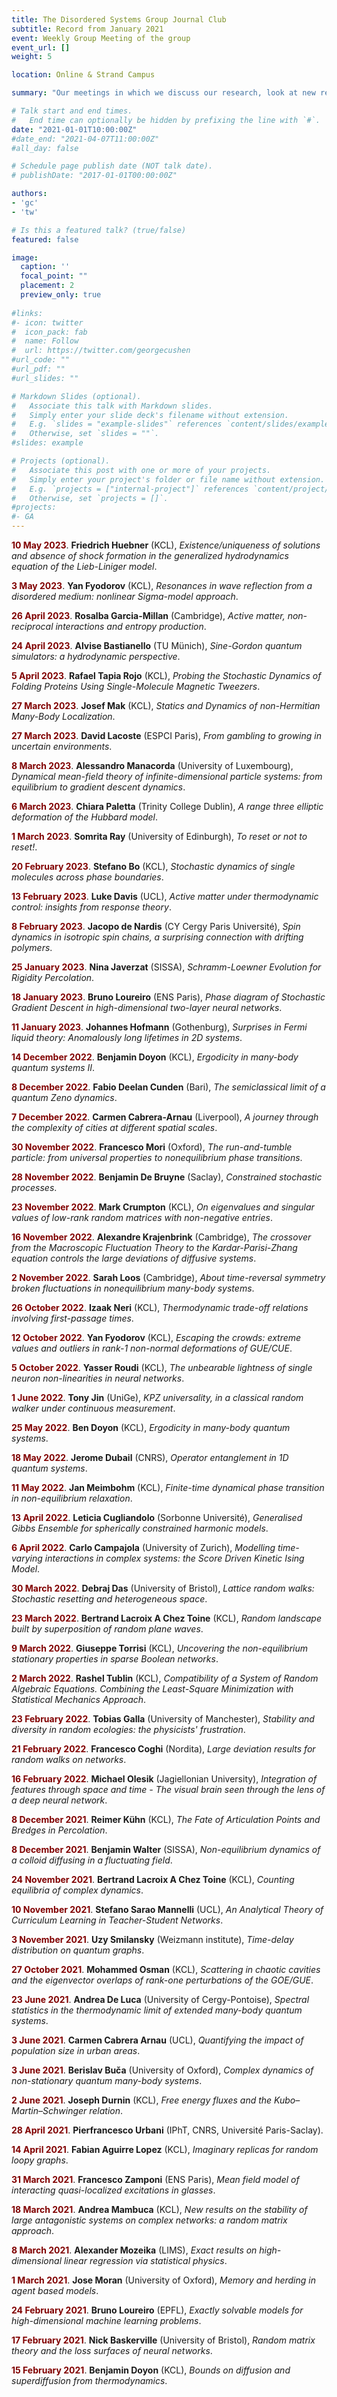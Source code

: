```yaml
---
title: The Disordered Systems Group Journal Club
subtitle: Record from January 2021
event: Weekly Group Meeting of the group
event_url: []
weight: 5

location: Online & Strand Campus

summary: "Our meetings in which we discuss our research, look at new results, and invite guest speakers."

# Talk start and end times.
#   End time can optionally be hidden by prefixing the line with `#`.
date: "2021-01-01T10:00:00Z"
#date_end: "2021-04-07T11:00:00Z"
#all_day: false

# Schedule page publish date (NOT talk date).
# publishDate: "2017-01-01T00:00:00Z"

authors:
- 'gc'
- 'tw'

# Is this a featured talk? (true/false)
featured: false

image:
  caption: ''
  focal_point: ""
  placement: 2
  preview_only: true
  
#links:
#- icon: twitter
#  icon_pack: fab
#  name: Follow
#  url: https://twitter.com/georgecushen
#url_code: ""
#url_pdf: ""
#url_slides: ""

# Markdown Slides (optional).
#   Associate this talk with Markdown slides.
#   Simply enter your slide deck's filename without extension.
#   E.g. `slides = "example-slides"` references `content/slides/example-slides.md`.
#   Otherwise, set `slides = ""`.
#slides: example

# Projects (optional).
#   Associate this post with one or more of your projects.
#   Simply enter your project's folder or file name without extension.
#   E.g. `projects = ["internal-project"]` references `content/project/deep-learning/index.md`.
#   Otherwise, set `projects = []`.
#projects:
#- GA
---
```

<script defer src="/static/fontawesome/fontawesome-all.js"></script>

<span style="color:Maroon">**10 May 2023**</span>\. **Friedrich Huebner** (KCL), *Existence/uniqueness of solutions and absence of shock formation in the generalized hydrodynamics equation of the Lieb-Liniger model*.

<span style="color:Maroon">**3 May 2023**</span>\. **Yan Fyodorov** (KCL), *Resonances in wave reflection from a disordered medium: nonlinear Sigma-model approach*.

<span style="color:Maroon">**26 April 2023**</span>\. **Rosalba Garcia-Millan** (Cambridge), *Active matter, non-reciprocal interactions and entropy production*.

<span style="color:Maroon">**24 April 2023**</span>\. **Alvise Bastianello** (TU Münich), *Sine-Gordon quantum simulators: a hydrodynamic perspective*.

<span style="color:Maroon">**5 April 2023**</span>\. **Rafael Tapia Rojo** (KCL), *Probing the Stochastic Dynamics of Folding Proteins Using Single-Molecule Magnetic Tweezers*.

<span style="color:Maroon">**27 March 2023**</span>\. **Josef Mak** (KCL), *Statics and Dynamics of non-Hermitian Many-Body Localization*.

<span style="color:Maroon">**27 March 2023**</span>\. **David Lacoste** (ESPCI Paris), *From gambling to growing in uncertain environments*.

<span style="color:Maroon">**8 March 2023**</span>\. **Alessandro Manacorda** (University of Luxembourg), *Dynamical mean-field theory of infinite-dimensional particle systems: from equilibrium to gradient descent dynamics*.

<span style="color:Maroon">**6 March 2023**</span>\. **Chiara Paletta** (Trinity College Dublin), *A range three elliptic deformation of the Hubbard model*.

<span style="color:Maroon">**1 March 2023**</span>\. **Somrita Ray** (University of Edinburgh), *To reset or not to reset!*.

<span style="color:Maroon">**20 February 2023**</span>\. **Stefano Bo** (KCL), *Stochastic dynamics of single molecules across phase boundaries*.

<span style="color:Maroon">**13 February 2023**</span>\. **Luke Davis** (UCL), *Active matter under thermodynamic control: insights from response theory*.

<span style="color:Maroon">**8 February 2023**</span>\. **Jacopo de Nardis** (CY Cergy Paris Université), *Spin dynamics in isotropic spin chains, a surprising connection with drifting polymers*.

<span style="color:Maroon">**25 January 2023**</span>\. **Nina Javerzat** (SISSA), *Schramm-Loewner Evolution for Rigidity Percolation*.

<span style="color:Maroon">**18 January 2023**</span>\. **Bruno Loureiro** (ENS Paris), *Phase diagram of Stochastic Gradient Descent in high-dimensional two-layer neural networks*.

<span style="color:Maroon">**11 January 2023**</span>\. **Johannes Hofmann** (Gothenburg), *Surprises in Fermi liquid theory: Anomalously long lifetimes in 2D systems*.

<span style="color:Maroon">**14 December 2022**</span>\. **Benjamin Doyon** (KCL), *Ergodicity in many-body quantum systems II*.

<span style="color:Maroon">**8 December 2022**</span>\. **Fabio Deelan Cunden** (Bari), *The semiclassical limit of a quantum Zeno dynamics*.

<span style="color:Maroon">**7 December 2022**</span>\. **Carmen Cabrera-Arnau** (Liverpool), *A journey through the complexity of cities at different spatial scales*.

<span style="color:Maroon">**30 November 2022**</span>\. **Francesco Mori** (Oxford), *The run-and-tumble particle: from universal properties to nonequilibrium phase transitions*.

<span style="color:Maroon">**28 November 2022**</span>\. **Benjamin De Bruyne** (Saclay), *Constrained stochastic processes*.

<span style="color:Maroon">**23 November 2022**</span>\. **Mark Crumpton** (KCL), *On eigenvalues and singular values of low-rank random matrices with non-negative entries*. 

<span style="color:Maroon">**16 November 2022**</span>\. **Alexandre Krajenbrink** (Cambridge), *The crossover from the Macroscopic Fluctuation Theory to the Kardar-Parisi-Zhang equation controls the large deviations of diffusive systems*. 

<span style="color:Maroon">**2 November 2022**</span>\. **Sarah Loos** (Cambridge), *About time-reversal symmetry broken fluctuations in nonequilibrium many-body systems*. 

<span style="color:Maroon">**26 October 2022**</span>\. **Izaak Neri** (KCL), *Thermodynamic trade-off relations involving first-passage times*. 

<span style="color:Maroon">**12 October 2022**</span>\. **Yan Fyodorov** (KCL), *Escaping the crowds: extreme values and outliers in rank-1 non-normal deformations of GUE/CUE*. 

<span style="color:Maroon">**5 October 2022**</span>\. **Yasser Roudi** (KCL), *The unbearable lightness of single neuron non-linearities in neural networks*. 

<span style="color:Maroon">**1 June 2022**</span>\. **Tony Jin** (UniGe), *KPZ universality, in a classical random walker under continuous measurement*. 

<span style="color:Maroon">**25 May 2022**</span>\. **Ben Doyon** (KCL), *Ergodicity in many-body quantum systems*. 

<span style="color:Maroon">**18 May 2022**</span>\. **Jerome Dubail** (CNRS), *Operator entanglement in 1D quantum systems*. 

<span style="color:Maroon">**11 May 2022**</span>\. **Jan Meimbohm** (KCL), *Finite-time dynamical phase transition in non-equilibrium relaxation*. 

<span style="color:Maroon">**13 April 2022**</span>\. **Leticia Cugliandolo** (Sorbonne Université), *Generalised Gibbs Ensemble for spherically constrained harmonic models*. 

<span style="color:Maroon">**6 April 2022**</span>\. **Carlo Campajola** (University of Zurich), *Modelling time-varying interactions in complex systems: the Score Driven Kinetic Ising Model*. 

<span style="color:Maroon">**30 March 2022**</span>\. **Debraj Das** (University of Bristol), *Lattice random walks: Stochastic resetting and heterogeneous space*. 

<span style="color:Maroon">**23 March 2022**</span>\. **Bertrand Lacroix A Chez Toine** (KCL), *Random landscape built by superposition of random plane waves*.

<span style="color:Maroon">**9 March 2022**</span>\. **Giuseppe Torrisi** (KCL), *Uncovering the non-equilibrium stationary properties in sparse Boolean networks*.

<span style="color:Maroon">**2 March 2022**</span>\. **Rashel Tublin** (KCL), *Compatibility of a System of Random Algebraic Equations. Combining the Least-Square Minimization with Statistical Mechanics Approach*.

<span style="color:Maroon">**23 February 2022**</span>\. **Tobias Galla** (University of Manchester), *Stability and diversity in random ecologies: the physicists' frustration*.

<span style="color:Maroon">**21 February 2022**</span>\. **Francesco Coghi** (Nordita), *Large deviation results for random walks on networks*.

<span style="color:Maroon">**16 February 2022**</span>\. **Michael Olesik** (Jagiellonian University), *Integration of features through space and time - The visual brain seen through the lens of a deep neural network*.

<span style="color:Maroon">**8 December 2021**</span>\. **Reimer Kühn** (KCL), *The Fate of Articulation Points and Bredges in Percolation*.

<span style="color:Maroon">**8 December 2021**</span>\. **Benjamin Walter** (SISSA), *Non-equilibrium dynamics of a colloid diffusing in a fluctuating field*.

<span style="color:Maroon">**24 November 2021**</span>\. **Bertrand Lacroix A Chez Toine** (KCL), *Counting equilibria of complex dynamics*.

<span style="color:Maroon">**10 November 2021**</span>\. **Stefano Sarao Mannelli** (UCL), *An Analytical Theory of Curriculum Learning in Teacher-Student Networks*.

<span style="color:Maroon">**3 November 2021**</span>\. **Uzy Smilansky** (Weizmann institute), *Time-delay distribution on quantum graphs*.

<span style="color:Maroon">**27 October 2021**</span>\. **Mohammed Osman** (KCL), *Scattering in chaotic cavities and the eigenvector overlaps of rank-one perturbations of the GOE/GUE*.

<span style="color:Maroon">**23 June 2021**</span>\. **Andrea De Luca** (University of Cergy-Pontoise), *Spectral statistics in the thermodynamic limit of extended many-body quantum systems*.

<span style="color:Maroon">**3 June 2021**</span>\. **Carmen Cabrera Arnau** (UCL), *Quantifying the impact of population size in urban areas*.

<span style="color:Maroon">**3 June 2021**</span>\. **Berislav Buča** (University of Oxford), *Complex dynamics of non-stationary quantum many-body systems*.

<span style="color:Maroon">**2 June 2021**</span>\. **Joseph Durnin** (KCL), *Free energy fluxes and the Kubo–Martin–Schwinger relation*.

<span style="color:Maroon">**28 April 2021**</span>\. **Pierfrancesco Urbani** (IPhT, CNRS, Université Paris-Saclay).

<span style="color:Maroon">**14 April 2021**</span>\. **Fabian Aguirre Lopez** (KCL), *Imaginary replicas for random loopy graphs*.

 <a class="btn btn-primary btn-sm" href="https://www.youtube.com/watch?v=H_GvgActloM" role="button"> <i class="fab fa-youtube"></i> </a><span style="color:Maroon"> **31 March 2021**</span>\. **Francesco Zamponi** (ENS Paris), *Mean field model of interacting quasi-localized excitations in glasses*.

<span style="color:Maroon">**18 March 2021**</span>\. **Andrea Mambuca** (KCL), *New results on the stability of large antagonistic systems on complex networks: a random matrix approach*. 

<span style="color:Maroon">**8 March 2021**</span>\. **Alexander Mozeika** (LIMS), *Exact results on high-dimensional linear regression via statistical physics*. 

<span style="color:Maroon">**1 March 2021**</span>\. **Jose Moran** (University of Oxford), *Memory and herding in agent based models*. 

<span style="color:Maroon">**24 February 2021**</span>\. **Bruno Loureiro** (EPFL), *Exactly solvable models for high-dimensional machine learning problems*. <a class="btn btn-primary btn-sm" href="https://arxiv.org/abs/2102.08127" role="button"> <i class="fas fa-file"></i> </a> <a class="btn btn-primary btn-sm" href="https://arxiv.org/abs/2006.14709.08127" role="button"> <i class="fas fa-file"></i> </a> <a class="btn btn-primary btn-sm" href="https://arxiv.org/abs/2002.09339" role="button"> <i class="fas fa-file"></i> </a>

<span style="color:Maroon">**17 February 2021**</span>\. **Nick Baskerville** (University of Bristol), *Random matrix theory and the loss surfaces of neural networks*.

<span style="color:Maroon">**15 February 2021**</span>\. **Benjamin Doyon** (KCL), *Bounds on diffusion and superdiffusion from thermodynamics*.
